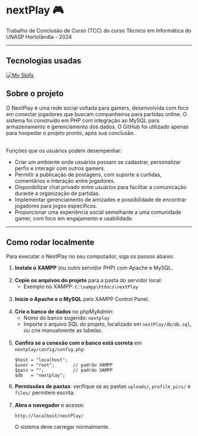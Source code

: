 <h1> nextPlay 🎮 </h1>

Trabalho de Conclusão de Curso (TCC) do curso Técnico em Informática do UNASP Hortolândia - 2024

<hr/>

<h2>Tecnologias usadas</h2>

[![My Skills](https://skillicons.dev/icons?i=php,mysql,bootstrap,js,html,css)](https://skillicons.dev)

<h2>Sobre o projeto</h2>
O NextPlay é uma rede social voltada para gamers, desenvolvida com foco em conectar jogadores que buscam companheiros para partidas online.  
O sistema foi construído em PHP com integração ao MySQL para armazenamento e gerenciamento dos dados. O GitHub foi utilizado apenas para hospedar o projeto pronto, após sua conclusão.
<br><br>

Funções que os usuários podem desempenhar:
<ul>
  <li>
    Criar um ambiente onde usuários possam se cadastrar, personalizar perfis e interagir com outros gamers.
  </li>
  <li>
    Permitir a publicação de postagens, com suporte a curtidas, comentários e interação entre jogadores.
  </li>
  <li>
    Disponibilizar chat privado entre usuários para facilitar a comunicação durante a organização de partidas.
  </li>
  <li>
    Implementar gerenciamento de amizades e possibilidade de encontrar jogadores para jogos específicos.
  </li>
  <li>
    Proporcionar uma experiência social semelhante a uma comunidade gamer, com foco em engajamento e usabilidade.
  </li>
</ul>

<hr/>

<h2>Como rodar localmente</h2>
Para executar o NextPlay no seu computador, siga os passos abaixo:

<ol>
  <li>
    <b>Instale o XAMPP</b> (ou outro servidor PHP) com Apache e MySQL.
    <br><br>
  </li>
  <li>
    <b>Copie os arquivos do projeto</b> para a pasta do servidor local:
    <ul>
      <li>Exemplo no XAMPP: <code>C:\xampp\htdocs\nextPlay</code></li>
      <br>
    </ul>
  </li>
  <li>
    <b>Inicie o Apache e o MySQL</b> pelo XAMPP Control Panel.
    <br><br>
  </li>
  <li>
    <b>Crie o banco de dados</b> no phpMyAdmin:
    <ul>
      <li>Nome do banco sugerido: <code>nextplay</code></li>
      <li>Importe o arquivo SQL do projeto, localizado em <code>nextPlay/db/db.sql</code>, ou crie manualmente as tabelas.</li>
    </ul>
    <br>
  </li>
  <li>
    <b>Confira se a conexão com o banco está correta</b> em <code>nextplay/config/config.php</code>:
    <pre><code>$host = "localhost";
$user = "root";       // padrão XAMPP
$pass = "";           // padrão XAMPP
$db   = "nextplay";</code></pre>
  </li>
  <li>
    <b>Permissões de pastas</b>: verifique se as pastas <code>uploads/</code>, <code>profile_pics/</code> e <code>files/</code> permitem escrita.
    <br><br>
  </li>
  <li>
    <b>Abra o navegador</b> e acesse:
    <pre><code>http://localhost/nextPlay/</code></pre>
    O sistema deve carregar normalmente.
  </li>
</ol>

